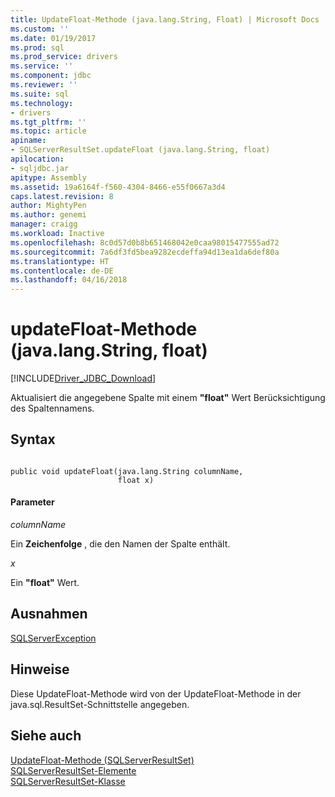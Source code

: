 ```yaml
---
title: UpdateFloat-Methode (java.lang.String, Float) | Microsoft Docs
ms.custom: ''
ms.date: 01/19/2017
ms.prod: sql
ms.prod_service: drivers
ms.service: ''
ms.component: jdbc
ms.reviewer: ''
ms.suite: sql
ms.technology:
- drivers
ms.tgt_pltfrm: ''
ms.topic: article
apiname:
- SQLServerResultSet.updateFloat (java.lang.String, float)
apilocation:
- sqljdbc.jar
apitype: Assembly
ms.assetid: 19a6164f-f560-4304-8466-e55f0667a3d4
caps.latest.revision: 8
author: MightyPen
ms.author: genemi
manager: craigg
ms.workload: Inactive
ms.openlocfilehash: 8c0d57d0b8b651468042e0caa98015477555ad72
ms.sourcegitcommit: 7a6df3fd5bea9282ecdeffa94d13ea1da6def80a
ms.translationtype: HT
ms.contentlocale: de-DE
ms.lasthandoff: 04/16/2018
---
```

# <a name="updatefloat-method-javalangstring-float"></a>updateFloat-Methode (java.lang.String, float)
[!INCLUDE[Driver_JDBC_Download](../../../includes/driver_jdbc_download.md)]

  Aktualisiert die angegebene Spalte mit einem **"float"** Wert Berücksichtigung des Spaltennamens.  
  
## <a name="syntax"></a>Syntax  
  
```  
  
public void updateFloat(java.lang.String columnName,  
                        float x)  
```  
  
#### <a name="parameters"></a>Parameter  
 *columnName*  
  
 Ein **Zeichenfolge** , die den Namen der Spalte enthält.  
  
 *x*  
  
 Ein **"float"** Wert.  
  
## <a name="exceptions"></a>Ausnahmen  
 [SQLServerException](../../../connect/jdbc/reference/sqlserverexception-class.md)  
  
## <a name="remarks"></a>Hinweise  
 Diese UpdateFloat-Methode wird von der UpdateFloat-Methode in der java.sql.ResultSet-Schnittstelle angegeben.  
  
## <a name="see-also"></a>Siehe auch  
 [UpdateFloat-Methode &#40;SQLServerResultSet&#41;](../../../connect/jdbc/reference/updatefloat-method-sqlserverresultset.md)   
 [SQLServerResultSet-Elemente](../../../connect/jdbc/reference/sqlserverresultset-members.md)   
 [SQLServerResultSet-Klasse](../../../connect/jdbc/reference/sqlserverresultset-class.md)  
  
  
